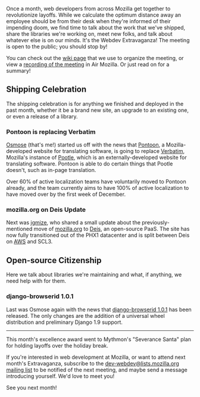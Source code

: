 Once a month, web developers from across Mozilla get together to revolutionize
layoffs. While we calculate the optimum distance away an employee should be from
their desk when they're informed of their impending doom, we find time to talk
about the work that we've shipped, share the libraries we're working on, meet
new folks, and talk about whatever else is on our minds. It's the Webdev
Extravaganza! The meeting is open to the public; you should stop by!

You can check out the [wiki page][wiki] that we use to organize the meeting, or
view a [recording of the meeting][recording] in Air Mozilla. Or just read on for
a summary!

## Shipping Celebration
The shipping celebration is for anything we finished and deployed in the past
month, whether it be a brand new site, an upgrade to an existing one, or even a
release of a library.

### Pontoon is replacing Verbatim
[Osmose][] (that's me!) started us off with the news that [Pontoon][], a
Mozilla-developed website for translating software, is going to replace
[Verbatim][], Mozilla's instance of [Pootle][], which is an externally-developed
website for translating software. Pontoon is able to do certain things that
Pootle doesn't, such as in-page translation.

Over 60% of active localization teams have voluntarily moved to Pontoon already,
and the team currently aims to have 100% of active localization to have moved
over by the first week of December.

[Osmose]: https://mozillians.org/en-US/u/Osmose/
[Pontoon]: https://pontoon.mozilla.org/
[Verbatim]: https://localize.mozilla.org/
[Pootle]: http://pootle.translatehouse.org/

### mozilla.org on Deis Update
Next was [jgmize][], who shared a small update about the previously-mentioned
move of [mozilla.org][] to [Deis][], an open-source PaaS. The site has now
fully transitioned out of the PHX1 datacenter and is split between Deis on
[AWS][] and SCL3.

[jgmize]: https://mozillians.org/en-US/u/jmize/
[mozilla.org]: https://www.mozilla.org/
[Deis]: http://deis.io/
[AWS]: https://aws.amazon.com/

## Open-source Citizenship
Here we talk about libraries we're maintaining and what, if anything, we need
help with for them.

### django-browserid 1.0.1
Last was Osmose again with the news that [django-browserid 1.0.1][] has been
released. The only changes are the addition of a universal wheel distribution
and preliminary Django 1.9 support.

[django-browserid 1.0.1]: https://github.com/mozilla/django-browserid

---

This month's excellence award went to Mythmon's "Severance Santa" plan for
holding layoffs over the holiday break.

If you're interested in web development at Mozilla, or want to attend next
month's Extravaganza, subscribe to the
[dev-webdev@lists.mozilla.org mailing list][mailing-list] to be notified of the
next meeting, and maybe send a message introducing yourself. We'd love to meet
you!

See you next month!

[wiki]: https://wiki.mozilla.org/Webdev/Meetings/2015/November_3
[recording]: https://air.mozilla.org/webdev-extravaganza-november-2015/
[mailing-list]: https://lists.mozilla.org/listinfo/dev-webdev
